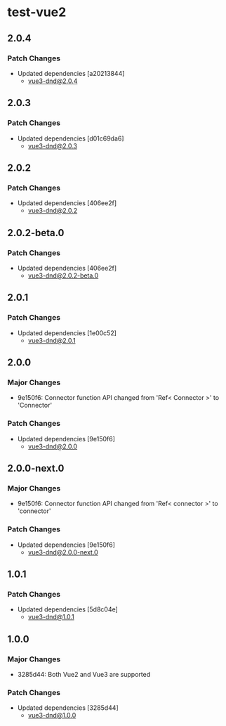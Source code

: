 # test-vue2

## 2.0.4

### Patch Changes

- Updated dependencies [a20213844]
  - vue3-dnd@2.0.4

## 2.0.3

### Patch Changes

- Updated dependencies [d01c69da6]
  - vue3-dnd@2.0.3

## 2.0.2

### Patch Changes

- Updated dependencies [406ee2f]
  - vue3-dnd@2.0.2

## 2.0.2-beta.0

### Patch Changes

- Updated dependencies [406ee2f]
  - vue3-dnd@2.0.2-beta.0

## 2.0.1

### Patch Changes

- Updated dependencies [1e00c52]
  - vue3-dnd@2.0.1

## 2.0.0

### Major Changes

- 9e150f6: Connector function API changed from 'Ref< Connector >' to 'Connector'

### Patch Changes

- Updated dependencies [9e150f6]
  - vue3-dnd@2.0.0

## 2.0.0-next.0

### Major Changes

- 9e150f6: Connector function API changed from 'Ref< connector >' to 'connector'

### Patch Changes

- Updated dependencies [9e150f6]
  - vue3-dnd@2.0.0-next.0

## 1.0.1

### Patch Changes

- Updated dependencies [5d8c04e]
  - vue3-dnd@1.0.1

## 1.0.0

### Major Changes

- 3285d44: Both Vue2 and Vue3 are supported

### Patch Changes

- Updated dependencies [3285d44]
  - vue3-dnd@1.0.0
